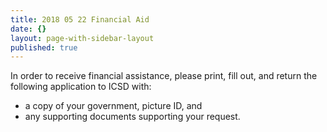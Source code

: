 ```yaml
---
title: 2018 05 22 Financial Aid
date: {}
layout: page-with-sidebar-layout
published: true
---
```


In order to receive financial assistance, please print, fill out, and return the following application to ICSD with:  
* a copy of your government, picture ID, and  
* any supporting documents supporting your request.
